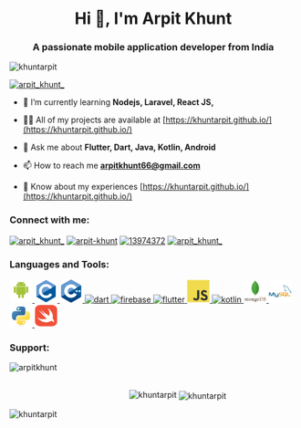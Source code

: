 <h1 align="center">Hi 👋, I'm Arpit Khunt</h1>
<h3 align="center">A passionate mobile application developer from India</h3>

<p align="left"> <img src="https://komarev.com/ghpvc/?username=khuntarpit&label=Profile%20views&color=0e75b6&style=flat" alt="khuntarpit" /> </p>
 
<p align="left"> <a href="https://twitter.com/arpit_khunt_" target="blank"><img src="https://img.shields.io/twitter/follow/arpit_khunt_?logo=twitter&style=for-the-badge" alt="arpit_khunt_" /></a> </p>

- 🌱 I’m currently learning **Nodejs, Laravel, React JS,**

- 👨‍💻 All of my projects are available at [https://khuntarpit.github.io/](https://khuntarpit.github.io/)

- 💬 Ask me about **Flutter, Dart, Java, Kotlin, Android**

- 📫 How to reach me **arpitkhunt66@gmail.com**

- 📄 Know about my experiences [https://khuntarpit.github.io/](https://khuntarpit.github.io/)

<h3 align="left">Connect with me:</h3>
<p align="left">
<a href="https://twitter.com/arpit_khunt_" target="blank"><img align="center" src="https://raw.githubusercontent.com/rahuldkjain/github-profile-readme-generator/master/src/images/icons/Social/twitter.svg" alt="arpit_khunt_" height="30" width="40" /></a>
<a href="https://linkedin.com/in/arpit-khunt" target="blank"><img align="center" src="https://raw.githubusercontent.com/rahuldkjain/github-profile-readme-generator/master/src/images/icons/Social/linked-in-alt.svg" alt="arpit-khunt" height="30" width="40" /></a>
<a href="https://stackoverflow.com/users/13974372" target="blank"><img align="center" src="https://raw.githubusercontent.com/rahuldkjain/github-profile-readme-generator/master/src/images/icons/Social/stack-overflow.svg" alt="13974372" height="30" width="40" /></a>
<a href="https://instagram.com/arpit_khunt_" target="blank"><img align="center" src="https://raw.githubusercontent.com/rahuldkjain/github-profile-readme-generator/master/src/images/icons/Social/instagram.svg" alt="arpit_khunt_" height="30" width="40" /></a>
</p>

<h3 align="left">Languages and Tools:</h3>
<p align="left"> <a href="https://developer.android.com" target="_blank" rel="noreferrer"> <img src="https://raw.githubusercontent.com/devicons/devicon/master/icons/android/android-original-wordmark.svg" alt="android" width="40" height="40"/> </a> <a href="https://www.cprogramming.com/" target="_blank" rel="noreferrer"> <img src="https://raw.githubusercontent.com/devicons/devicon/master/icons/c/c-original.svg" alt="c" width="40" height="40"/> </a> <a href="https://www.w3schools.com/cpp/" target="_blank" rel="noreferrer"> <img src="https://raw.githubusercontent.com/devicons/devicon/master/icons/cplusplus/cplusplus-original.svg" alt="cplusplus" width="40" height="40"/> </a> <a href="https://dart.dev" target="_blank" rel="noreferrer"> <img src="https://www.vectorlogo.zone/logos/dartlang/dartlang-icon.svg" alt="dart" width="40" height="40"/> </a> <a href="https://firebase.google.com/" target="_blank" rel="noreferrer"> <img src="https://www.vectorlogo.zone/logos/firebase/firebase-icon.svg" alt="firebase" width="40" height="40"/> </a> <a href="https://flutter.dev" target="_blank" rel="noreferrer"> <img src="https://www.vectorlogo.zone/logos/flutterio/flutterio-icon.svg" alt="flutter" width="40" height="40"/> </a> <a href="https://developer.mozilla.org/en-US/docs/Web/JavaScript" target="_blank" rel="noreferrer"> <img src="https://raw.githubusercontent.com/devicons/devicon/master/icons/javascript/javascript-original.svg" alt="javascript" width="40" height="40"/> </a> <a href="https://kotlinlang.org" target="_blank" rel="noreferrer"> <img src="https://www.vectorlogo.zone/logos/kotlinlang/kotlinlang-icon.svg" alt="kotlin" width="40" height="40"/> </a> <a href="https://www.mongodb.com/" target="_blank" rel="noreferrer"> <img src="https://raw.githubusercontent.com/devicons/devicon/master/icons/mongodb/mongodb-original-wordmark.svg" alt="mongodb" width="40" height="40"/> </a> <a href="https://www.mysql.com/" target="_blank" rel="noreferrer"> <img src="https://raw.githubusercontent.com/devicons/devicon/master/icons/mysql/mysql-original-wordmark.svg" alt="mysql" width="40" height="40"/> </a> <a href="https://www.python.org" target="_blank" rel="noreferrer"> <img src="https://raw.githubusercontent.com/devicons/devicon/master/icons/python/python-original.svg" alt="python" width="40" height="40"/> </a> <a href="https://developer.apple.com/swift/" target="_blank" rel="noreferrer"> <img src="https://raw.githubusercontent.com/devicons/devicon/master/icons/swift/swift-original.svg" alt="swift" width="40" height="40"/> </a> </p>

<h3 align="left">Support:</h3>
<p><a href="https://www.buymeacoffee.com/arpitkhunt"> <img align="left" src="https://cdn.buymeacoffee.com/buttons/v2/default-yellow.png" height="50" width="210" alt="arpitkhunt" /></a></p><br><br>

<p><img align="left" src="https://github-readme-stats.vercel.app/api/top-langs?username=khuntarpit&show_icons=true&locale=en&layout=compact" alt="khuntarpit" /></p>

<p>&nbsp;<img align="center" src="https://github-readme-stats.vercel.app/api?username=khuntarpit&show_icons=true&locale=en" alt="khuntarpit" /></p>

<p><img align="center" src="https://github-readme-streak-stats.herokuapp.com/?user=khuntarpit&" alt="khuntarpit" /></p>
